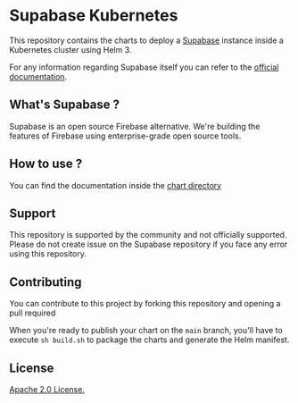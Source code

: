 # Supabase Kubernetes

This repository contains the charts to deploy a [Supabase](https://github.com/supabase/supabase) instance inside a Kubernetes cluster using Helm 3.

For any information regarding Supabase itself you can refer to the [official documentation](https://supabase.io/docs).

## What's Supabase ?

Supabase is an open source Firebase alternative. We're building the features of Firebase using enterprise-grade open source tools.

## How to use ?

You can find the documentation inside the [chart directory](./charts/supabase/README.md)

## Support

This repository is supported by the community and not officially supported. Please do not create issue on the Supabase repository if you face any error using this repository.

## Contributing

You can contribute to this project by forking this repository and opening a pull required

When you're ready to publish your chart on the `main` branch, you'll have to execute `sh build.sh` to package the charts and generate the Helm manifest.

## License

[Apache 2.0 License.](./LICENSE)
